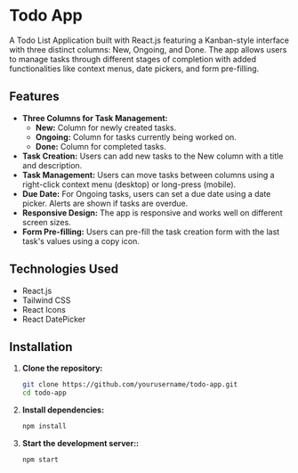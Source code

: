 # Todo App

A Todo List Application built with React.js featuring a Kanban-style interface with three distinct columns: New, Ongoing, and Done. The app allows users to manage tasks through different stages of completion with added functionalities like context menus, date pickers, and form pre-filling.

## Features

- **Three Columns for Task Management:**
  - **New:** Column for newly created tasks.
  - **Ongoing:** Column for tasks currently being worked on.
  - **Done:** Column for completed tasks.
- **Task Creation:** Users can add new tasks to the New column with a title and description.
- **Task Management:** Users can move tasks between columns using a right-click context menu (desktop) or long-press (mobile).
- **Due Date:** For Ongoing tasks, users can set a due date using a date picker. Alerts are shown if tasks are overdue.
- **Responsive Design:** The app is responsive and works well on different screen sizes.
- **Form Pre-filling:** Users can pre-fill the task creation form with the last task's values using a copy icon.

## Technologies Used

- React.js
- Tailwind CSS
- React Icons
- React DatePicker

## Installation

1. **Clone the repository:**
   ```bash
   git clone https://github.com/yourusername/todo-app.git
   cd todo-app
2. **Install dependencies:**
   ```bash
   npm install
3. **Start the development server::**
   ```bash
   npm start
